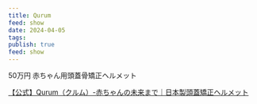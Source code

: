 ```yaml
---
title: Qurum
feed: show
date: 2024-04-05
tags: 
publish: true
feed: show
---
```


50万円
赤ちゃん用頭蓋骨矯正ヘルメット

[【公式】Qurum（クルム）-赤ちゃんの未来まで｜日本製頭蓋矯正ヘルメット](https://japanmedicalcompany.co.jp/qurum/)